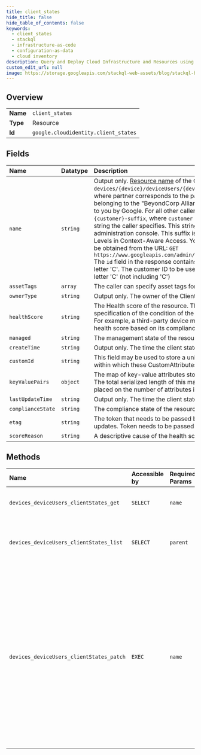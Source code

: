 ```yaml
---
title: client_states
hide_title: false
hide_table_of_contents: false
keywords:
  - client_states
  - stackql
  - infrastructure-as-code
  - configuration-as-data
  - cloud inventory
description: Query and Deploy Cloud Infrastructure and Resources using SQL
custom_edit_url: null
image: https://storage.googleapis.com/stackql-web-assets/blog/stackql-blog-post-featured-image.png
---
```

  
    

## Overview
<table><tbody>
<tr><td><b>Name</b></td><td><code>client_states</code></td></tr>
<tr><td><b>Type</b></td><td>Resource</td></tr>
<tr><td><b>Id</b></td><td><code>google.cloudidentity.client_states</code></td></tr>
</tbody></table>

## Fields
| Name | Datatype | Description |
|:-----|:---------|:------------|
| `name` | `string` | Output only. [Resource name](https://cloud.google.com/apis/design/resource_names) of the ClientState in format: `devices/{device}/deviceUsers/{device_user}/clientState/{partner}`, where partner corresponds to the partner storing the data. For partners belonging to the "BeyondCorp Alliance", this is the partner ID specified to you by Google. For all other callers, this is a string of the form: `{customer}-suffix`, where `customer` is your customer ID. The *suffix* is any string the caller specifies. This string will be displayed verbatim in the administration console. This suffix is used in setting up Custom Access Levels in Context-Aware Access. Your organization's customer ID can be obtained from the URL: `GET https://www.googleapis.com/admin/directory/v1/customers/my_customer` The `id` field in the response contains the customer ID starting with the letter 'C'. The customer ID to be used in this API is the string after the letter 'C' (not including 'C') |
| `assetTags` | `array` | The caller can specify asset tags for this resource |
| `ownerType` | `string` | Output only. The owner of the ClientState |
| `healthScore` | `string` | The Health score of the resource. The Health score is the callers specification of the condition of the device from a usability point of view. For example, a third-party device management provider may specify a health score based on its compliance with organizational policies. |
| `managed` | `string` | The management state of the resource as specified by the API client. |
| `createTime` | `string` | Output only. The time the client state data was created. |
| `customId` | `string` | This field may be used to store a unique identifier for the API resource within which these CustomAttributes are a field. |
| `keyValuePairs` | `object` | The map of key-value attributes stored by callers specific to a device. The total serialized length of this map may not exceed 10KB. No limit is placed on the number of attributes in a map. |
| `lastUpdateTime` | `string` | Output only. The time the client state data was last updated. |
| `complianceState` | `string` | The compliance state of the resource as specified by the API client. |
| `etag` | `string` | The token that needs to be passed back for concurrency control in updates. Token needs to be passed back in UpdateRequest |
| `scoreReason` | `string` | A descriptive cause of the health score. |
## Methods
| Name | Accessible by | Required Params | Description |
|:-----|:--------------|:----------------|:------------|
| `devices_deviceUsers_clientStates_get` | `SELECT` | `name` | Gets the client state for the device user |
| `devices_deviceUsers_clientStates_list` | `SELECT` | `parent` | Lists the client states for the given search query. |
| `devices_deviceUsers_clientStates_patch` | `EXEC` | `name` | Updates the client state for the device user **Note**: This method is available only to customers who have one of the following SKUs: Enterprise Standard, Enterprise Plus, Enterprise for Education, and Cloud Identity Premium |
